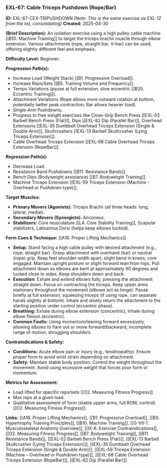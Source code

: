 ### **EXL-67: Cable Triceps Pushdown (Rope/Bar)**

**ID:** EXL-67-CEX-TRIPUSHDOWN _(Note: This is the same exercise as EXL-12 from the list, consolidating)_ **Created:** 2025-04-30

**(Brief Description):** An isolation exercise using a high pulley cable machine [[B10. Machine Training]] to target the triceps brachii muscle through elbow extension. Various attachments (rope, straight bar, V-bar) can be used, offering slightly different feel and emphasis.

**Difficulty Level:** Beginner.

**Progression Path(s):**

- Increase Load (Weight Stack) [[B1. Progressive Overload]].
- Increase Reps/Sets [[B5. Training Volume and Frequency]].
- Tempo Variations (pause at full extension, slow eccentric [[B20. Eccentric Training]]).
- Attachment Variations (Rope allows more outward rotation at bottom, potentially better peak contraction; Bar allows heavier load).
- Single-Arm Pushdowns.
- Progress to free weight exercises like Close-Grip Bench Press [[EXL-02 Barbell Bench Press (Flat)]], Dips [[EXL-82 Dip (Parallel Bar)]], Overhead Extensions [[EXL-35 Dumbbell Overhead Triceps Extension (Single & Double Arm)]], Skullcrushers [[EXL-13 Barbell Skullcrusher (Lying Triceps Extension)]].
- Cable Overhead Triceps Extension [[EXL-68 Cable Overhead Triceps Extension (RopeBar)]].

**Regression Path(s):**

- Decrease Load.
- Resistance Band Pushdowns [[B11. Resistance Bands]].
- Bench Dips (Bodyweight assistance) [[B7. Bodyweight Training]].
- Machine Triceps Extension [[EXL-59 Triceps Extension (Machine - Overhead or Pushdown type)]].

**Target Muscles:**

- **Primary Movers (Agonists):** Triceps Brachii (all three heads: long, lateral, medial).
- **Secondary Movers (Synergists):** Anconeus.
- **Stabilizers:** Core musculature [[L4. Core Stability Training]], Scapular stabilizers, Latissimus Dorsi (helps keep elbows tucked).

**Form Cues & Technique:** [[A18. Proper Lifting Mechanics]]

- **Setup:** Stand facing a high cable pulley with desired attachment (e.g., rope, straight bar). Grasp attachment with overhand (bar) or neutral (rope) grip. Keep feet shoulder-width apart, slight bend in knees, core engaged. Maintain upright posture or slight forward lean from hips. Pull attachment down so elbows are bent at approximately 90 degrees and tucked close to sides. Keep shoulders down and back.
- **Execution:** Exhale and extend elbows fully, pressing the attachment straight down. Focus on contracting the triceps. Keep upper arms stationary throughout the movement (elbows act as hinge). Pause briefly at full extension, squeezing triceps (if using rope, can separate hands slightly at bottom). Inhale and slowly return the attachment to the starting position under control (eccentric phase).
- **Breathing:** Exhale during elbow extension (concentric), inhale during elbow flexion (eccentric).
- **Common Faults:** Using momentum/leaning forward excessively, allowing elbows to flare out or move forward/backward, incomplete range of motion, shrugging shoulders.

**Contraindications & Safety:**

- **Conditions:** Acute elbow pain or injury (e.g., tendinopathy). Ensure proper form to avoid wrist strain depending on attachment.
- **Safety:** Maintain stable body position. Control the weight throughout the movement. Avoid using excessive weight that forces poor form or momentum.

**Metrics for Assessment:**

- Load lifted for specific reps/sets [[O2. Measuring Fitness Progress]].
- Max reps at a given load.
- Qualitative assessment of form (stable upper arms, full ROM, control) [[O2. Measuring Fitness Progress]].

**Links:** [[A18. Proper Lifting Mechanics]], [[B1. Progressive Overload]], [[B3. Hypertrophy Training Principles]], [[B10. Machine Training]], [[G-VII-1. Musculoskeletal Anatomy Overview]], [[IX-6. Exercise Contraindications]], [[O2. Measuring Fitness Progress]], [[B7. Bodyweight Training]], [[B11. Resistance Bands]], [[EXL-02 Barbell Bench Press (Flat)]], [[EXL-13 Barbell Skullcrusher (Lying Triceps Extension)]], [[EXL-35 Dumbbell Overhead Triceps Extension (Single & Double Arm)]], [[EXL-59 Triceps Extension (Machine - Overhead or Pushdown type)]], [[EXL-68 Cable Overhead Triceps Extension (RopeBar)]], [[EXL-82 Dip (Parallel Bar)]]